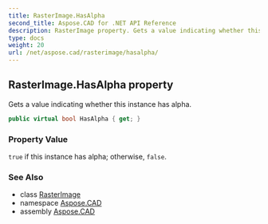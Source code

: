 ```yaml
---
title: RasterImage.HasAlpha
second_title: Aspose.CAD for .NET API Reference
description: RasterImage property. Gets a value indicating whether this instance has alpha
type: docs
weight: 20
url: /net/aspose.cad/rasterimage/hasalpha/
---
```

## RasterImage.HasAlpha property

Gets a value indicating whether this instance has alpha.

```csharp
public virtual bool HasAlpha { get; }
```

### Property Value

`true` if this instance has alpha; otherwise, `false`.

### See Also

* class [RasterImage](../)
* namespace [Aspose.CAD](../../../aspose.cad/)
* assembly [Aspose.CAD](../../../)


